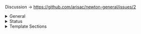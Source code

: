 Discussion -> https://github.com/arisac/newton-general/issues/2

<details><summary>General</summary>


| Item                         | [NEP](https://github.com/newtonproject/NEPs)                 | [EIP](https://github.com/ethereum/EIPs)                      | [BIP](https://github.com/bitcoin/bips)                       | [PEP](https://github.com/python/peps)                 |
| ---------------------------- | ------------------------------------------------------------ | ------------------------------------------------------------ | ------------------------------------------------------------ | ----------------------------------------------------- |
| Doc Format                   | md                                                           | md<br />YAML FMatter                                         | mediawiki                                                    | text<br />ext:txt                                     |
| Readme                       | n/a<br />Purpose and Guidlines                               | Quick start                                                  | Quick start                                                  | Quick start                                           |
| N-0                          | NEP Genesis `Implemented`                                    | n/a                                                          | n/a                                                          | Index                                                 |
| N-1                          | Foundation reserved token release rules `Implemented`        | Purpose and Guidelines `Active`                              | Purpose and Guidelines `Replaced by #2`                      | Purpose and Guidelines `Active`                       |
| Types                        |                                                              | 1 Standard Track `Core / Networking / Interface / ERC`<br />2 Meta<br />3 Informational | 1 Standards 2 Track<br />Informational<br />3 Process        | 1 Standards Track<br />2 Informational<br />3 Process |
| Cats                         | Economic Model<br />Personnel<br />Technical<br />Community Governance<br />Business |                                                              |                                                              |                                                       |
| Supported Copyright Licenses | CC(0)                                                        | All Public Domain equivalent licenses                        | recommended:<br />BSD-2<br />BSD-3<br />CC0<br />GNU-All-Permissive<br />other acceptable:<br />Apache-2<br />BSL<br />CC-BY-4<br />CC-BY-SA-4<br />MIT<br />AGPL-3+<br />FDL-1.3<br />GPL-3<br />LGPL-2.1+ | CC(0)                                                 |

</details>



<details><summary>Status</summary>


| [NEP](https://github.com/newtonproject/NEPs)                 | [EIP](https://github.com/ethereum/EIPs)                      | [BIP](https://github.com/bitcoin/bips)                       | [PEP](https://github.com/python/peps)                        |
| ------------------------------------------------------------ | ------------------------------------------------------------ | ------------------------------------------------------------ | ------------------------------------------------------------ |
| Draft<br />Public Call<br />Final / Active<br />Rejected<br />Abandoned<br />Implemented<br /> | Ideas<br />Draft<br />Public Call<br />Final / Active<br />Rejected<br />Abandoned<br />Superseded<br /> | Draft<br />proposed<br />Final / Active<br />Replaced<br />Rejected<br />Withdrawn<br />Deferred<br />Obsolete | Draft<br />Accepted<br />Provisional<br />Final / Active<br />Rejected<br />Deffered<br />Withdrawn<br />Superseded<br /> |

</details>



<details><summary>Template Sections</summary>


| Item                    | [NEP](https://github.com/newtonproject/NEPs) | [EIP](https://github.com/ethereum/EIPs) | [BIP](https://github.com/bitcoin/bips) | [PEP](https://github.com/python/peps) |
| ----------------------- | -------------------------------------------- | --------------------------------------- | -------------------------------------- | ------------------------------------- |
| Simple Summary          |                                              | Y                                       |                                        |                                       |
| Abstract                |                                              | Y                                       | Y                                      | Y                                     |
| Motivation              |                                              | Y                                       | Y                                      | Y                                     |
| Specification           |                                              | Y                                       | Y                                      | Y                                     |
| Rationale               |                                              | Y                                       | Y                                      | Y                                     |
| Backwards Compatibility |                                              | Y                                       | Y                                      | Y                                     |
| Test Cases              |                                              | Y                                       |                                        |                                       |
| Implementation          |                                              | Y                                       | Ref ~<br />`must before Final`         | Ref ~                                 |
| Security Considerations |                                              | Y                                       |                                        | Security Implications                 |
|                         |                                              |                                         |                                        | References                            |
| Copyright               |                                              | Y                                       | Y                                      | Y                                     |

</details>

